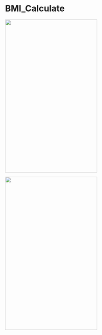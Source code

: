 # BMI_Calculate

<a href="m1"><img src="https://user-images.githubusercontent.com/94074275/175163785-36a18ebd-cfe7-43eb-b1a9-2e57597c933e.jpg" align="center" height="500" width="300" ></a>


<a href="m1"><img src="https://user-images.githubusercontent.com/94074275/175163766-ee57cd34-2777-4fd5-aced-84daaee99cce.jpg" align="center" height="500" width="300" ></a>

